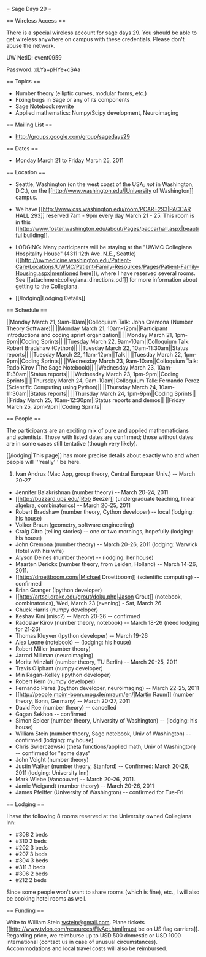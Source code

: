 = Sage Days 29 =

== Wireless Access ==

There is a special wireless account for sage days 29. You should be able to get wireless anywhere on campus with these credentials. Please don't abuse the network.

UW NetID: event0959

Password: xLYa+pHYe+cSAa



== Topics ==

 * Number theory (elliptic curves, modular forms, etc.)
 * Fixing bugs in Sage or any of its components
 * Sage Notebook rewrite
 * Applied mathematics: Numpy/Scipy development, Neuroimaging

== Mailing List ==

 * http://groups.google.com/group/sagedays29

== Dates ==

 * Monday March 21 to Friday March 25, 2011

== Location ==

 * Seattle, Washington (on the west coast of the USA; *not* in Washington, D.C.), on the [[http://www.washington.edu/|University of Washington]] campus.

 * We have [[http://www.css.washington.edu/room/PCAR+293|PACCAR HALL 293]] reserved 7am - 9pm every day March 21 - 25.  This room is in this [[http://www.foster.washington.edu/about/Pages/paccarhall.aspx|beautiful building]].

 * LODGING: Many participants will be staying at the "UWMC Collegiana Hospitality House" (4311 12th Ave. N.E., Seattle)  ([[http://uwmedicine.washington.edu/Patient-Care/Locations/UWMC/Patient-Family-Resources/Pages/Patient-Family-Housing.aspx|mentioned here]]), where I have reserved several rooms.  See [[attachment:collegiana_directions.pdf]] for more information about getting to the Collegiana.

 * [[/lodging|Lodging Details]]


== Schedule ==

||Monday March 21, 9am-10am||Colloquium Talk: John Cremona (Number Theory Software)||
||Monday March 21, 10am-12pm||Participant introductions and coding sprint organization||
||Monday March 21, 1pm-9pm||Coding Sprints||
||Tuesday March 22, 9am-10am||Colloquium Talk: Robert Bradshaw (Cython)||
||Tuesday March 22, 10am-11:30am||Status reports||
||Tuesday March 22, 11am-12pm||Talk||
||Tuesday March 22, 1pm-9pm||Coding Sprints||
||Wednesday March 23, 9am-10am||Colloquium Talk: Rado Kirov (The Sage Notebook)||
||Wednesday March 23, 10am-11:30am||Status reports||
||Wednesday March 23, 1pm-9pm||Coding Sprints||
||Thursday March 24, 9am-10am||Colloquium Talk: Fernando Perez (Scientific Computing using Python)||
||Thursday March 24, 10am-11:30am||Status reports||
||Thursday March 24, 1pm-9pm||Coding Sprints||
||Friday March 25, 10am-12:30pm||Status reports and demos||
||Friday March 25, 2pm-9pm||Coding Sprints||


== People ==

The participants are an exciting mix of pure and applied mathematicians and scientists.  Those with listed dates are confirmed; those without dates are in some cases still tentative (though very likely). 

[[/lodging|This page]] has more precise details about exactly who and when people will '''really''' be here.

 1. Ivan Andrus (Mac App, group theory, Central European Univ.) -- March 20-27
 * Jennifer Balakrishnan (number theory) -- March 20-24, 2011
 * [[http://buzzard.ups.edu/|Rob Beezer]] (undergraduate teaching, linear algebra, combinatorics) -- March 20-25, 2011
 * Robert Bradshaw (number theory, Cython developer) -- local (lodging: his house)
 * Volker Braun (geometry, software engineering)
 * Craig Citro (telling stories) -- one or two mornings, hopefully (lodging: his house)
 * John Cremona (number theory) -- March 20-26, 2011 (lodging: Warwick Hotel with his wife)
 * Alyson Deines (number theory) -- (lodging: her house)
 * Maarten Derickx (number theory, from Leiden, Holland) -- March 14-26, 2011. 
 * [[http://droettboom.com/|Michael Droettboom]] (scientific computing) -- confirmed
 * Brian Granger (Ipython developer)
 * [[http://artsci.drake.edu/grout/doku.php|Jason Grout]] (notebook, combinatorics), Wed, March 23 (evening) - Sat, March 26
 * Chuck Harris  (numpy developer)
 * Keshav Kini (misc?) -- March 20-26 -- confirmed
 * Radoslav Kirov (number theory, notebook) -- March 18-26 (need lodging for 21-26)
 * Thomas Kluyver (Ipython developer) -- March 19-26
 * Alex Leone (notebook) -- (lodging: his house)
 * Robert Miller (number theory)
 * Jarrod Millman (neuroimaging)
 * Moritz Minzlaff (number theory, TU Berlin) -- March 20-25, 2011
 * Travis Oliphant (numpy developer)
 * Min Ragan-Kelley (ipython developer)
 * Robert Kern  (numpy developer)
 * Fernando Perez (Ipython developer, neuroimaging) -- March 22-25, 2011
 * [[http://people.mpim-bonn.mpg.de/mraum/en/|Martin Raum]] (number theory, Bonn, Germany) -- March 20-27, 2011
 * David Roe (number theory) -- cancelled 
 * Gagan Sekhon -- confirmed
 * Simon Spicer (number theory, University of Washington) -- (lodging: his house)
 * William Stein (number theory, Sage notebook, Univ of Washington) -- confirmed (lodging: my house)
 * Chris Swierczewski (theta functions/applied math, Univ of Washington) -- confirmed for "some days"
 * John Voight (number theory)
 * Justin Walker (number theory, Stanford) -- Confirmed: March 20-26, 2011 (lodging: University Inn)
 * Mark Wiebe (Vancouver) -- March 20-26, 2011.
 * Jamie Weigandt (number theory) -- March 20-26, 2011
 * James Pfeiffer (University of Washington) -- confirmed for Tue-Fri

== Lodging ==

I have the following 8 rooms reserved at the University owned Collegiana Inn:

 * #308 2 beds
 * #310 2 beds
 * #202 3 beds
 * #207 3 beds
 * #304 3 beds
 * #311 3 beds
 * #306 2 beds
 * #212 2 beds

Since some people won't want to share rooms (which is fine), etc., I will also be booking hotel rooms as well.  

== Funding ==
 
 Write to William Stein wstein@gmail.com.   Plane tickets [[http://www.tvlon.com/resources/FlyAct.html|must be on US flag carriers]].  Regarding price, we reimburse up to USD 500 domestic or USD 1000 international (contact us in case of unusual circumstances).  Accommodations and local travel costs will also be reimbursed.
